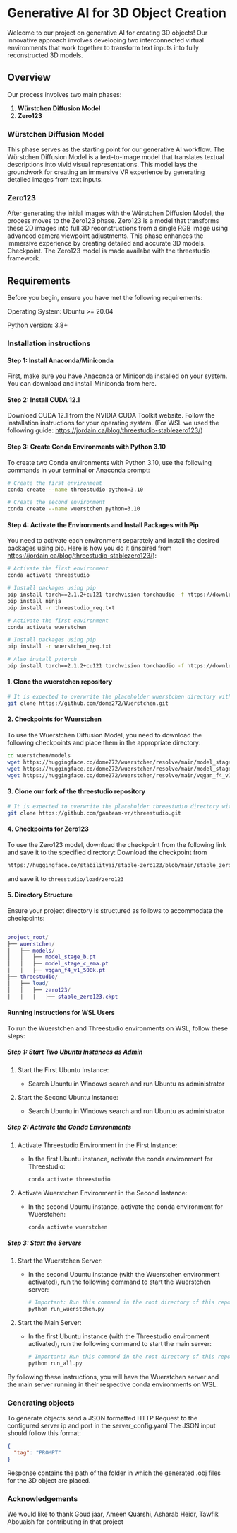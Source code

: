 # Generative AI for 3D Object Creation

Welcome to our project on generative AI for creating 3D objects! Our innovative approach involves developing two interconnected virtual environments that work together to transform text inputs into fully reconstructed 3D models.

## Overview

Our process involves two main phases:

1. **Würstchen Diffusion Model**
2. **Zero123**

### Würstchen Diffusion Model

This phase serves as the starting point for our generative AI workflow. The Würstchen Diffusion Model is a text-to-image model that translates textual descriptions into vivid visual representations. This model lays the groundwork for creating an immersive VR experience by generating detailed images from text inputs.

### Zero123

After generating the initial images with the Würstchen Diffusion Model, the process moves to the Zero123 phase. Zero123 is a model that transforms these 2D images into full 3D reconstructions from a single RGB image using advanced camera viewpoint adjustments. This phase enhances the immersive experience by creating detailed and accurate 3D models.
Checkpoint. The Zero123 model is made availabe with the threestudio framework.

## Requirements
Before you begin, ensure you have met the following requirements:

Operating System: Ubuntu >= 20.04

Python version: 3.8+

### Installation instructions
#### Step 1: Install Anaconda/Miniconda
First, make sure you have Anaconda or Miniconda installed on your system. You can download and install Miniconda from here.

#### Step 2: Install CUDA 12.1
Download CUDA 12.1 from the NVIDIA CUDA Toolkit website.
Follow the installation instructions for your operating system. (For WSL we used the following guide: https://jordain.ca/blog/threestudio-stablezero123/)
#### Step 3: Create Conda Environments with Python 3.10
To create two Conda environments with Python 3.10, use the following commands in your terminal or Anaconda prompt:
```sh
# Create the first environment
conda create --name threestudio python=3.10

# Create the second environment
conda create --name wuerstchen python=3.10

```
#### Step 4: Activate the Environments and Install Packages with Pip
You need to activate each environment separately and install the desired packages using pip. Here is how you do it (inspired from https://jordain.ca/blog/threestudio-stablezero123/):

```sh
# Activate the first environment
conda activate threestudio

# Install packages using pip
pip install torch==2.1.2+cu121 torchvision torchaudio -f https://download.pytorch.org/whl/cu121/torch_stable.html
pip install ninja
pip install -r threestudio_req.txt

```

```sh
# Activate the first environment
conda activate wuerstchen

# Install packages using pip
pip install -r wuerstchen_req.txt

# Also install pytorch
pip install torch==2.1.2+cu121 torchvision torchaudio -f https://download.pytorch.org/whl/cu121/torch_stable.html

```

#### 1. Clone the wuerstchen repository
```sh
# It is expected to overwrite the placeholder wuerstchen directory with the following repo
git clone https://github.com/dome272/Wuerstchen.git
```

#### 2. Checkpoints for Wuerstchen

To use the Wuerstchen Diffusion Model, you need to download the following checkpoints and place them in the appropriate directory:

```sh
cd wuerstchen/models
wget https://huggingface.co/dome272/wuerstchen/resolve/main/model_stage_b.pt
wget https://huggingface.co/dome272/wuerstchen/resolve/main/model_stage_c_ema.pt
wget https://huggingface.co/dome272/wuerstchen/resolve/main/vqgan_f4_v1_500k.pt
```


#### 3. Clone our fork of the threestudio repository
```sh
# It is expected to overwrite the placeholder threestudio directory with the following repo
git clone https://github.com/ganteam-vr/threestudio.git
```

#### 4. Checkpoints for Zero123

To use the Zero123 model, download the checkpoint from the following link and save it to the specified directory:
Download the checkpoint from 
```sh
https://huggingface.co/stabilityai/stable-zero123/blob/main/stable_zero123.ckpt
```
and save it to `threestudio/load/zero123`

#### 5. Directory Structure

Ensure your project directory is structured as follows to accommodate the checkpoints:

```lua

project_root/
├── wuerstchen/
│   ├── models/
│   │   ├── model_stage_b.pt
│   │   ├── model_stage_c_ema.pt
│   │   ├── vqgan_f4_v1_500k.pt
├── threestudio/
│   ├── load/
│   │   ├── zero123/
│   │   │   ├── stable_zero123.ckpt
```

#### Running Instructions for WSL Users

To run the Wuerstchen and Threestudio environments on WSL, follow these steps:

##### Step 1: Start Two Ubuntu Instances as Admin

1. Start the First Ubuntu Instance:
   - Search Ubuntu in Windows search and run Ubuntu as administrator

2. Start the Second Ubuntu Instance:
   - Search Ubuntu in Windows search and run Ubuntu as administrator

##### Step 2: Activate the Conda Environments

1. Activate Threestudio Environment in the First Instance:
   - In the first Ubuntu instance, activate the conda environment for Threestudio:
     ```sh
     conda activate threestudio
     ```

2. Activate Wuerstchen Environment in the Second Instance:
   - In the second Ubuntu instance, activate the conda environment for Wuerstchen:
     ```sh
     conda activate wuerstchen
     ```

##### Step 3: Start the Servers

1. Start the Wuerstchen Server:
   - In the second Ubuntu instance (with the Wuerstchen environment activated), run the following command to start the Wuerstchen server:
     ```sh
     # Important: Run this command in the root directory of this repo
     python run_wuerstchen.py
     ```

3. Start the Main Server:
   - In the first Ubuntu instance (with the Threestudio environment activated), run the following command to start the main server:
     ```sh
     # Important: Run this command in the root directory of this repo
     python run_all.py
     ```

By following these instructions, you will have the Wuerstchen server and the main server running in their respective conda environments on WSL.

### Generating objects
To generate objects send a JSON formatted HTTP Request to the configured server ip and port in the server_config.yaml
The JSON input should follow this format:

```json
{
  "tag": "PROMPT"
}
```
Response contains the path of the folder in which the generated .obj files for the 3D object are placed.


### Acknowledgements
We would like to thank Goud jaar, Ameen Quarshi, Asharab Heidr, Tawfik Abouaish for contributing in that project
